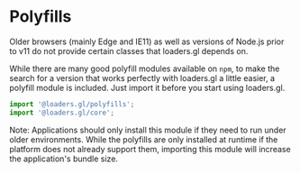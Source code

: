 # Polyfills

Older browsers (mainly Edge and IE11) as well as versions of Node.js prior to v11 do not provide certain classes that loaders.gl depends on.

While there are many good polyfill modules available on `npm`, to make the search for a version that works perfectly with loaders.gl a little easier, a polyfill module is included. Just import it before you start using loaders.gl.

```js
import '@loaders.gl/polyfills';
import '@loaders.gl/core';
```

Note: Applications should only install this module if they need to run under older environments. While the polyfills are only installed at runtime if the platform does not already support them, importing this module will increase the application's bundle size.
